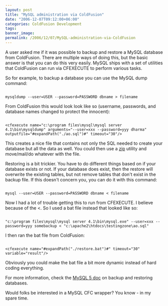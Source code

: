 ```yaml
---
layout: post
title: "MySQL administration via ColdFusion"
date: "2006-12-07T09:12:00+06:00"
categories: ColdFusion Development 
tags: 
banner_image: 
permalink: /2006/12/07/MySQL-administration-via-ColdFusion
---
```


A user asked me if it was possible to backup and restore a MySQL database from ColdFusion. There are multiple ways of doing this, but the basic answer is that you can do this very easily. MySQL ships with a set of utilities that ColdFusion can run via CFEXECUTE to perform various tasks.
<!--more-->
So for example, to backup a database you can use the MySQL dump command:

<code>
mysqldump --user=USER --password=PASSWORD dbname &gt; filename
</code>

From ColdFusion this would look look like so (username, passwords, and database names changed to protect the innocent):

<code>
&lt;cfexecute name="c:\program files\mysql\mysql server 4.1\bin\mysqldump" arguments="--user=xxx --password=yyy dharma" outputfile="#expandPath("./ao.sql")#" timeout="30"/&gt;
</code>

This creates a nice file that contains not only the SQL needed to create your database but all the data as well. You could then use a <a href="http://www.cflib.org/udf.cfm?ID=744">zip</a> utility and move/mail/do whatever with the file.

Restoring is a bit trickier. You have to do different things based on if your database exists or not. If your database does exist, then the restore will overwrite the existing tables, but not remove tables that don't exist in the backup file. If this doesn't concern you, you can do it with this command:

<code>
mysql --user=USER --password=PASSWORD dbname &lt; filename
</code>

Now I had a lot of trouble getting this to run from CFEXECUTE. I believe because of the &lt;. So I used a bat file instead that looked like so:

<code>
"c:\program files\mysql\mysql server 4.1\bin\mysql.exe" --user=xxx --password=yyy somebackup &lt; "c:\apache2\htdocs\testingzone\ao.sql"
</code>

I then ran the bat file from ColdFusion:

<code>
&lt;cfexecute name="#expandPath("./restore.bat")#" timeout="30" variable="result"/&gt;
</code>

Obviously you could make the bat file a bit more dynamic instead of hard coding everything. 

For more information, check the <a href="http://dev.mysql.com/doc/refman/5.0/en/disaster-prevention.html">MySQL 5 doc</a> on backup and restoring databases. 

Would folks be interested in a MySQL CFC wrapper? You know - in my spare time.